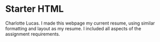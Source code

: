 # Starter HTML
Charlotte Lucas. I made this webpage my current resume, using similar formatting and layout as my resume. I included all aspects of the assignment requirements.
